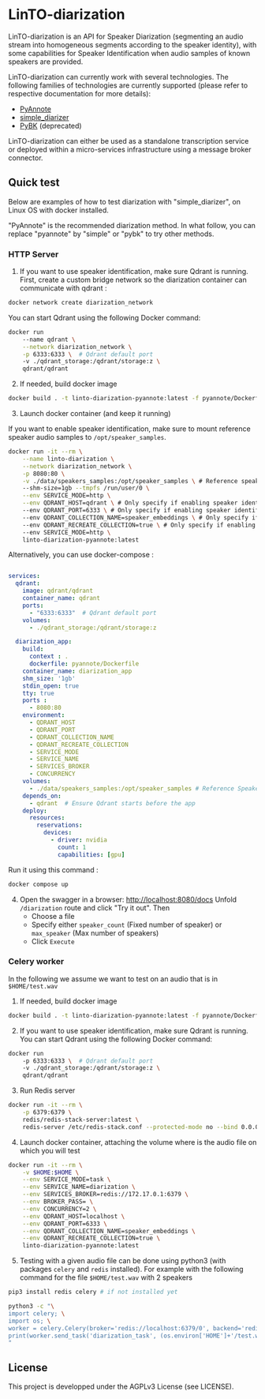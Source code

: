 # LinTO-diarization

LinTO-diarization is an API for Speaker Diarization (segmenting an audio stream into homogeneous segments according to the speaker identity),
with some capabilities for Speaker Identification when audio samples of known speakers are provided.

LinTO-diarization can currently work with several technologies.
The following families of technologies are currently supported (please refer to respective documentation for more details):
* [PyAnnote](pyannote/README.md)
* [simple_diarizer](simple/README.md)
* [PyBK](pybk/README.md) (deprecated)

LinTO-diarization can either be used as a standalone transcription service or deployed within a micro-services infrastructure using a message broker connector.

## Quick test

Below are examples of how to test diarization with "simple_diarizer", on Linux OS with docker installed.

"PyAnnote" is the recommended diarization method.
In what follow, you can replace "pyannote" by "simple" or "pybk" to try other methods.

### HTTP Server

1. If you want to use speaker identification, make sure Qdrant is running.
First, create a custom bridge network so the diarization container can communicate with qdrant :

```bash
docker network create diarization_network
```
 You can start Qdrant using the following Docker command:

```bash
docker run 
    --name qdrant \
    --network diarization_network \
    -p 6333:6333 \  # Qdrant default port
    -v ./qdrant_storage:/qdrant/storage:z \
    qdrant/qdrant
```

2. If needed, build docker image 

```bash
docker build . -t linto-diarization-pyannote:latest -f pyannote/Dockerfile
```  

3. Launch docker container (and keep it running)

If you want to enable speaker identification, make sure to mount reference speaker audio samples to `/opt/speaker_samples`.

```bash
docker run -it --rm \
    --name linto-diarization \
    --network diarization_network \
    -p 8080:80 \
    -v ./data/speakers_samples:/opt/speaker_samples \ # Reference speaker samples. Enables speaker identification
    --shm-size=1gb --tmpfs /run/user/0 \
    --env SERVICE_MODE=http \
    --env QDRANT_HOST=qdrant \ # Only specify if enabling speaker identification
    --env QDRANT_PORT=6333 \ # Only specify if enabling speaker identification
    --env QDRANT_COLLECTION_NAME=speaker_embeddings \ # Only specify if enabling speaker identification
    --env QDRANT_RECREATE_COLLECTION=true \ # Only specify if enabling speaker identification
    --env SERVICE_MODE=http \
    linto-diarization-pyannote:latest
```

Alternatively, you can use docker-compose :

```yaml

services:
  qdrant:
    image: qdrant/qdrant
    container_name: qdrant
    ports:
      - "6333:6333"  # Qdrant default port
    volumes:
      - ./qdrant_storage:/qdrant/storage:z

  diarization_app: 
    build: 
      context : .
      dockerfile: pyannote/Dockerfile
    container_name: diarization_app
    shm_size: '1gb'
    stdin_open: true
    tty: true     
    ports :
      - 8080:80
    environment:
      - QDRANT_HOST
      - QDRANT_PORT
      - QDRANT_COLLECTION_NAME
      - QDRANT_RECREATE_COLLECTION
      - SERVICE_MODE
      - SERVICE_NAME
      - SERVICES_BROKER
      - CONCURRENCY
    volumes:
      - ./data/speakers_samples:/opt/speaker_samples # Reference Speaker samples : This enables speaker identification
    depends_on:
      - qdrant  # Ensure Qdrant starts before the app
    deploy:
      resources:
        reservations:
          devices:
            - driver: nvidia
              count: 1
              capabilities: [gpu]

```

Run it using this command :
```bash
docker compose up
```  

4. Open the swagger in a browser: [http://localhost:8080/docs](http://localhost:8080/docs)
   Unfold `/diarization` route and click "Try it out". Then
   - Choose a file
   - Specify either `speaker_count` (Fixed number of speaker) or `max_speaker` (Max number of speakers)
   - Click `Execute`

### Celery worker

In the following we assume we want to test on an audio that is in `$HOME/test.wav`

1. If needed, build docker image 

```bash
docker build . -t linto-diarization-pyannote:latest -f pyannote/Dockerfile
```

2. If you want to use speaker identification, make sure Qdrant is running. You can start Qdrant using the following Docker command:

```bash
docker run 
    -p 6333:6333 \  # Qdrant default port
    -v ./qdrant_storage:/qdrant/storage:z \
    qdrant/qdrant
```

3. Run Redis server

```bash
docker run -it --rm \
    -p 6379:6379 \
    redis/redis-stack-server:latest \
    redis-server /etc/redis-stack.conf --protected-mode no --bind 0.0.0.0 --loglevel debug
```

4. Launch docker container, attaching the volume where is the audio file on which you will test

```bash
docker run -it --rm \
    -v $HOME:$HOME \
    --env SERVICE_MODE=task \
    --env SERVICE_NAME=diarization \
    --env SERVICES_BROKER=redis://172.17.0.1:6379 \
    --env BROKER_PASS= \
    --env CONCURRENCY=2 \
    --env QDRANT_HOST=localhost \
    --env QDRANT_PORT=6333 \
    --env QDRANT_COLLECTION_NAME=speaker_embeddings \
    --env QDRANT_RECREATE_COLLECTION=true \
    linto-diarization-pyannote:latest
```

5. Testing with a given audio file can be done using python3 (with packages `celery` and `redis` installed).
   For example with the following command for the file `$HOME/test.wav` with 2 speakers

```bash
pip3 install redis celery # if not installed yet

python3 -c "\
import celery; \
import os; \
worker = celery.Celery(broker='redis://localhost:6379/0', backend='redis://localhost:6379/1'); \
print(worker.send_task('diarization_task', (os.environ['HOME']+'/test.wav', 2, None), queue='diarization').get());\
"
```

## License
This project is developped under the AGPLv3 License (see LICENSE).

